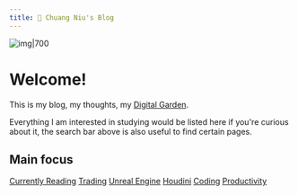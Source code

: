 ```yaml
---
title: 🌱 Chuang Niu's Blog
---
```


![img|700](https://images.unsplash.com/photo-1621076724827-83be78ccee7b?ixlib=rb-1.2.1&ixid=MnwxMjA3fDB8MHxwaG90by1wYWdlfHx8fGVufDB8fHx8&auto=format&fit=crop&w=2070&q=80)

# Welcome!

This is my blog, my thoughts, my [Digital Garden](notes/Digital%20Garden.md).

Everything I am interested in studying would be listed here if you're curious about it, the search bar above is also useful to find certain pages.

## Main focus
[Currently Reading](notes/Currently%20Reading.md)
[Trading](notes/Trading.md)
[Unreal Engine](notes/Unreal%20Engine.md)
[Houdini](notes/Houdini.md)
[Coding](notes/Coding.md)
[Productivity](notes/Productivity.md)


